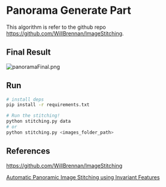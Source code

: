 # Panorama Generate Part

This algorithm is refer to the github repo https://github.com/WillBrennan/ImageStitching.

## Final Result

![panoramaFinal.png](panoramaFinal.png)

## Run

```bash
# install deps
pip install -r requirements.txt

# Run the stitching!
python stitching.py data
# or
python stitching.py <images_folder_path>
```

## References

https://github.com/WillBrennan/ImageStitching

[Automatic Panoramic Image Stitching using Invariant Features](https://www.cs.bath.ac.uk/brown/papers/ijcv2007.pdf)
